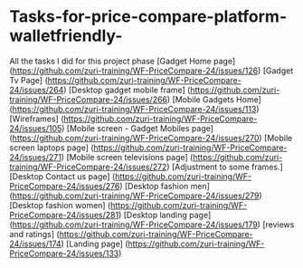 # Tasks-for-price-compare-platform-walletfriendly-
All the tasks I did for this project phase
[Gadget Home page] (https://github.com/zuri-training/WF-PriceCompare-24/issues/126)
[Gadget Tv Page]  (https://github.com/zuri-training/WF-PriceCompare-24/issues/264)
[Desktop gadget mobile frame] (https://github.com/zuri-training/WF-PriceCompare-24/issues/266)
[Mobile Gadgets Home]  (https://github.com/zuri-training/WF-PriceCompare-24/issues/113)
[Wireframes]  (https://github.com/zuri-training/WF-PriceCompare-24/issues/105)
[Mobile screen - Gadget Mobiles page]  (https://github.com/zuri-training/WF-PriceCompare-24/issues/270)
[Mobile screen laptops page]  (https://github.com/zuri-training/WF-PriceCompare-24/issues/271)
[Mobile screen televisions page]  (https://github.com/zuri-training/WF-PriceCompare-24/issues/272)
[Adjustment to some frames.]
[Desktop Contact us page]  (https://github.com/zuri-training/WF-PriceCompare-24/issues/276)
[Desktop fashion men]  (https://github.com/zuri-training/WF-PriceCompare-24/issues/279)
[Desktop fashion women]  (https://github.com/zuri-training/WF-PriceCompare-24/issues/281)
[Desktop landing page]  (https://github.com/zuri-training/WF-PriceCompare-24/issues/179)
[reviews and ratings]  (https://github.com/zuri-training/WF-PriceCompare-24/issues/174)
[Landing page] (https://github.com/zuri-training/WF-PriceCompare-24/issues/133)
